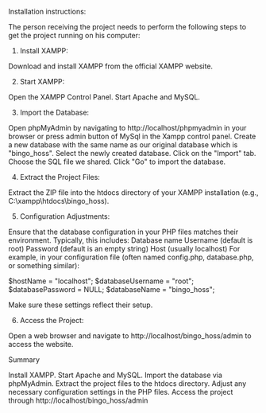 
Installation instructions:


The person receiving the project needs to perform the following steps to get the project running on his computer:

1. Install XAMPP:

Download and install XAMPP from the official XAMPP website.

2. Start XAMPP:

Open the XAMPP Control Panel.
Start Apache and MySQL.

3. Import the Database:

Open phpMyAdmin by navigating to http://localhost/phpmyadmin in your browser or press admin button of MySql in the Xampp control panel.
Create a new database with the same name as our original database which is "bingo_hoss".
Select the newly created database.
Click on the "Import" tab.
Choose the SQL file we shared.
Click "Go" to import the database.

4. Extract the Project Files:

Extract the ZIP file into the htdocs directory of your XAMPP installation (e.g., C:\xampp\htdocs\bingo_hoss).

5. Configuration Adjustments:

Ensure that the database configuration in your PHP files matches their environment. Typically, this includes:
Database name
Username (default is root)
Password (default is an empty string)
Host (usually localhost)
For example, in your configuration file (often named config.php, database.php, or something similar):


$hostName = "localhost";
$databaseUsername = "root";
$databasePassword = NULL;
$databaseName = "bingo_hoss";

Make sure these settings reflect their setup.

6. Access the Project:

Open a web browser and navigate to http://localhost/bingo_hoss/admin to access the website.

Summary

Install XAMPP.
Start Apache and MySQL.
Import the database via phpMyAdmin.
Extract the project files to the htdocs directory.
Adjust any necessary configuration settings in the PHP files.
Access the project through http://localhost/bingo_hoss/admin